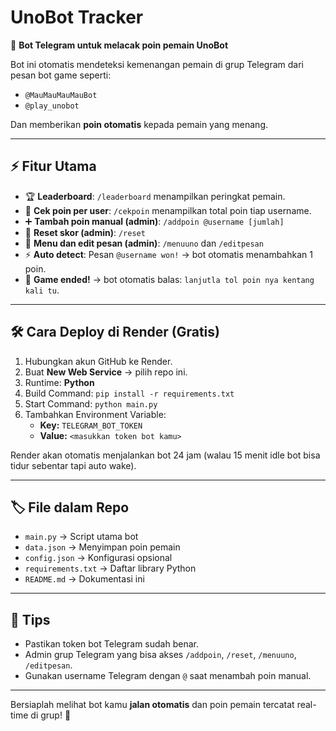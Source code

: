 # UnoBot Tracker

🤖 **Bot Telegram untuk melacak poin pemain UnoBot**  

Bot ini otomatis mendeteksi kemenangan pemain di grup Telegram dari pesan bot game seperti:
- `@MauMauMauMauBot`
- `@play_unobot`

Dan memberikan **poin otomatis** kepada pemain yang menang.

---

## ⚡ Fitur Utama
- 🏆 **Leaderboard**: `/leaderboard` menampilkan peringkat pemain.  
- 📝 **Cek poin per user**: `/cekpoin` menampilkan total poin tiap username.  
- ➕ **Tambah poin manual (admin)**: `/addpoin @username [jumlah]`  
- 🔄 **Reset skor (admin)**: `/reset`  
- 📜 **Menu dan edit pesan (admin)**: `/menuuno` dan `/editpesan`  
- ⚡ **Auto detect**: Pesan `@username won!` → bot otomatis menambahkan 1 poin.  
- 🎯 **Game ended!** → bot otomatis balas: `lanjutla tol poin nya kentang kali tu`.  

---

## 🛠 Cara Deploy di Render (Gratis)
1. Hubungkan akun GitHub ke Render.  
2. Buat **New Web Service** → pilih repo ini.  
3. Runtime: **Python**  
4. Build Command: `pip install -r requirements.txt`  
5. Start Command: `python main.py`  
6. Tambahkan Environment Variable:
   - **Key:** `TELEGRAM_BOT_TOKEN`  
   - **Value:** `<masukkan token bot kamu>`  

Render akan otomatis menjalankan bot 24 jam (walau 15 menit idle bot bisa tidur sebentar tapi auto wake).

---

## 🏷 File dalam Repo
- `main.py` → Script utama bot  
- `data.json` → Menyimpan poin pemain  
- `config.json` → Konfigurasi opsional  
- `requirements.txt` → Daftar library Python  
- `README.md` → Dokumentasi ini  

---

## 📌 Tips
- Pastikan token bot Telegram sudah benar.  
- Admin grup Telegram yang bisa akses `/addpoin`, `/reset`, `/menuuno`, `/editpesan`.  
- Gunakan username Telegram dengan `@` saat menambah poin manual.  

---

Bersiaplah melihat bot kamu **jalan otomatis** dan poin pemain tercatat real-time di grup! 🚀
